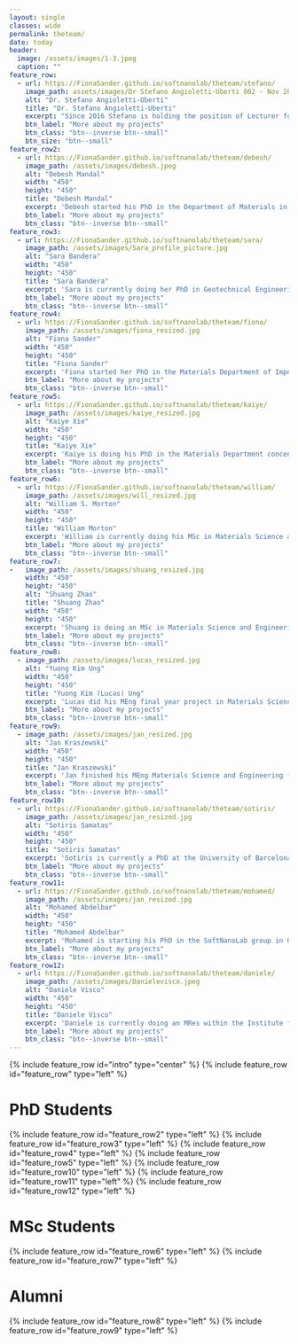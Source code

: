 ```yaml
---
layout: single
classes: wide
permalink: theteam/
date: today
header:
  image: /assets/images/1-3.jpeg
  caption: ""
feature_row:
  - url: https://FionaSander.github.io/softnanolab/theteam/stefano/
    image_path: assets/images/Dr Stefano Angioletti-Uberti 002 - Nov 2016-1.jpg
    alt: "Dr. Stefano Angioletti-Uberti"
    title: "Dr. Stefano Angioletti-Uberti"
    excerpt: "Since 2016 Stefano is holding the position of Lecturer for Theory and Simulation of Materials at Imperial College London. He received his BSc and MSc in Materials Science from Universita' degli Studi di Milano-Bicocca in Milano and continued with a PhD at Imperial College London also in Materials Science. From 2010 to 2013 he then worked as a Research Asscoiate at Univeristy of Cambridge working on development of theory and simulations to describe DNA-coated colloids and their self-assembly. From 2013 to 2015 he got awarded an Alexander-vom-Humboldt Fellowship and worked at the Hemholtz Zentrum Berlin on the development of theoretical models for protein adsorption on nanoparticles and describtion of kinetic processes in nanoreactors. Since 2015 Stefano also holds a Professorship for Soft Matter at Beijing University of Chemical Technology."
    btn_label: "More about my projects"
    btn_class: "btn--inverse btn--small"
    btn_size: "btn--small"
feature_row2:
  - url: https://FionaSander.github.io/softnanolab/theteam/debesh/
    image_path: /assets/images/debesh.jpeg
    alt: "Debesh Mandal"
    width: "450" 
    height: "450"
    title: "Debesh Mandal"
    excerpt: 'Debesh started his PhD in the Department of Materials in 2017 after finishing his MEnd degree in Materials Science and Engineering also in the Materials Departmen of Imperial College. The aim of his project is the investigation of the use of cationic star polymers as gene delivery vectors.'
    btn_label: "More about my projects"
    btn_class: "btn--inverse btn--small"
feature_row3:
  - url: https://FionaSander.github.io/softnanolab/theteam/sara/
    image_path: /assets/images/Sara_profile_picture.jpg
    alt: "Sara Bandera"
    width: "450" 
    height: "450"
    title: "Sara Bandera"
    excerpt: 'Sara is currently doing her PhD in Geotechnical Engineering. She obtained her Laurea Magistrale in Civil Enginnering in 2017 at Università di Pavia. Her research project is focussing on the analysis of the influence of structure on clay behaviour for which she is using a Molecular Dynamics approach.'
    btn_label: "More about my projects"
    btn_class: "btn--inverse btn--small"
feature_row4:
  - url: https://FionaSander.github.io/softnanolab/theteam/fiona/
    image_path: /assets/images/fiona_resized.jpg
    alt: "Fiona Sander"
    width: "450" 
    height: "450"
    title: "Fiona Sander"
    excerpt: 'Fiona started her PhD in the Materials Department of Imperial College after finishing her MSc in Advanced Material Science and Engineering also at Imperial College London. From 2013 to 2017 she obtained her BEng in Composite Materials Engineering in Germany while being funded by a 4 year scholarship of Airbus Operations GmbH. She is currently  working on liquid crystal elastomers and their use for molecular sensoring.'
    btn_label: "More about my projects"
    btn_class: "btn--inverse btn--small"
feature_row5:
  - url: https://FionaSander.github.io/softnanolab/theteam/kaiye/
    image_path: /assets/images/kaiye_resized.jpg
    alt: "Kaiye Xie"
    width: "450" 
    height: "450"
    title: "Kaiye Xie"
    excerpt: 'Kaiye is doing his PhD in the Materials Department concentrating on the simulation of nanocomposite bioadhesives. Before starting his PhD in 2018 he received his bachelor degree in Polymeric Materials Science from the Beijing University of Chemical Technology and then continued his studies at Imperial College in the frame of the MSc in Advanced Materials Science and Engineering.'
    btn_label: "More about my projects"
    btn_class: "btn--inverse btn--small"
feature_row6:
  - url: https://FionaSander.github.io/softnanolab/theteam/william/
    image_path: /assets/images/will_resized.jpg
    alt: "William S. Morton"
    width: "450" 
    height: "450"
    title: "William Morton"
    excerpt: 'William is currently doing his MSc in Materials Science and Engineering at Imperial College London focussing on xxx. he received his BSc from xxx. In October he will start a PhD also at Imperial College London within the group of Dr Fang Xie.'
    btn_label: "More about my projects"
    btn_class: "btn--inverse btn--small"
feature_row7:
-   image_path: /assets/images/shuang_resized.jpg
    width: "450" 
    height: "450"
    alt: "Shuang Zhao"
    title: "Shuang Zhao"
    width: "450" 
    height: "450"
    excerpt: 'Shuang is doing an MSc in Materials Science and Engineering at Imperial College London. Before this she received her BSc in xxx from xxx in 2018.'
    btn_label: "More about my projects"
    btn_class: "btn--inverse btn--small"
feature_row8:
  - image_path: /assets/images/lucas_resized.jpg
    alt: "Yuong Kim Ung"
    width: "450" 
    height: "450"
    title: "Yuong Kim (Lucas) Ung"
    excerpt: 'Lucas did his MEng final year project in Materials Science and Engineering within the SoftNanoLab group. The focus of his work was on xxx.'
    btn_label: "More about my projects"
    btn_class: "btn--inverse btn--small"
feature_row9:
  - image_path: /assets/images/jan_resized.jpg
    alt: "Jan Kraszewski"
    width: "450" 
    height: "450"
    title: "Jan Kraszewski"
    excerpt: 'Jan finished his MEng Materials Science and Engineering final year project within the SoftNanoLab group. He worked on xxx.'
    btn_label: "More about my projects"
    btn_class: "btn--inverse btn--small"
feature_row10:
  - url: https://FionaSander.github.io/softnanolab/theteam/sotiris/
    image_path: /assets/images/jan_resized.jpg
    alt: "Sotiris Samatas"
    width: "450" 
    height: "450"
    title: "Sotiris Samatas"
    excerpt: 'Sotiris is currently a PhD at the University of Barcelona and will join us in October to work on the theory of protein cross-linking of hairs.'
    btn_label: "More about my projects"
    btn_class: "btn--inverse btn--small"
feature_row11:
  - url: https://FionaSander.github.io/softnanolab/theteam/mohamed/
    image_path: /assets/images/jan_resized.jpg
    alt: "Mohamed Abdelbar"
    width: "450" 
    height: "450"
    title: "Mohamed Abdelbar"
    excerpt: 'Mohamed is starting his PhD in the SoftNanoLab group in October as part of his CDT in Theory and Simulation of Materials at Imperial College. '
    btn_label: "More about my projects"
    btn_class: "btn--inverse btn--small"
feature_row12:
  - url: https://FionaSander.github.io/softnanolab/theteam/daniele/
    image_path: /assets/images/Danielevisco.jpeg
    alt: "Daniele Visco"
    width: "450" 
    height: "450"
    title: "Daniele Visco"
    excerpt: 'Daniele is currently doing an MRes within the Institute for Molecular Science and Engineering. Previously he obtained his degree on Materials Engineering from Politecnico di Milano. He will start his PhD on the theory of targeted drug delivery within the SoftNanoLab in October.'
    btn_label: "More about my projects"
    btn_class: "btn--inverse btn--small"
---
```


{% include feature_row id="intro" type="center" %}
{% include feature_row id="feature_row" type="left" %}

# PhD Students


{% include feature_row id="feature_row2" type="left" %}
{% include feature_row id="feature_row3" type="left" %}
{% include feature_row id="feature_row4" type="left" %}
{% include feature_row id="feature_row5" type="left" %}
{% include feature_row id="feature_row10" type="left" %}
{% include feature_row id="feature_row11" type="left" %}
{% include feature_row id="feature_row12" type="left" %}

# MSc Students


{% include feature_row id="feature_row6" type="left" %}
{% include feature_row id="feature_row7" type="left" %}

# Alumni


{% include feature_row id="feature_row8" type="left" %}
{% include feature_row id="feature_row9" type="left" %}
